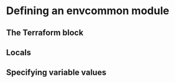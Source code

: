 # Defining an envcommon module

## The Terraform block

## Locals

## Specifying variable values


<!-- ##DOCS-SOURCER-START
{
  "sourcePlugin": "local-copier",
  "hash": "10217b8caecdc7401b3ffca16bd40f0e"
}
##DOCS-SOURCER-END -->
